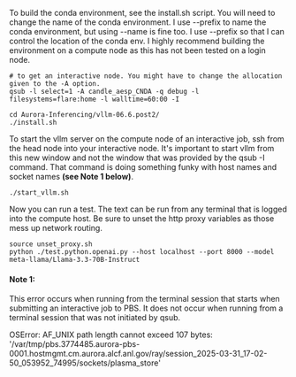 
To build the conda environment, see the install.sh script. You will need to change the
name of the conda environment. I use --prefix to name the conda environment, but using
--name is fine too. I use --prefix so that I can control the location of the conda env.
I highly recommend building the environment on a compute node as this has not been tested
on a login node.

```
# to get an interactive node. You might have to change the allocation given to the -A option.
qsub -l select=1 -A candle_aesp_CNDA -q debug -l filesystems=flare:home -l walltime=60:00 -I

cd Aurora-Inferencing/vllm-06.6.post2/
./install.sh
```

To start the vllm server on the compute node of an interactive job, ssh from the head
node into your interactive node. It's important to start vllm from this new window and
not the window that was provided by the qsub -I command. That command is doing something
funky with host names and socket names <b>(see Note 1 below)</b>.

```
./start_vllm.sh
```

Now you can run a test. The text can be run from any terminal that is logged into the
compute host. Be sure to unset the http proxy variables as those mess up network routing.

```
source unset_proxy.sh
python ./test.python.openai.py --host localhost --port 8000 --model meta-llama/Llama-3.3-70B-Instruct
```

#### Note 1:
This error occurs when running from the terminal session that starts when submitting an interactive job
to PBS. It does not occur when running from a terminal session that was not initiated by qsub.

OSError: AF_UNIX path length cannot exceed 107 bytes: '/var/tmp/pbs.3774485.aurora-pbs-0001.hostmgmt.cm.aurora.alcf.anl.gov/ray/session_2025-03-31_17-02-50_053952_74995/sockets/plasma_store'

